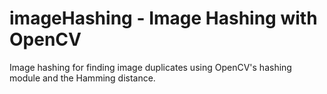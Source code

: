 # imageHashing - Image Hashing with OpenCV

Image hashing for finding image duplicates using OpenCV's hashing module and the Hamming distance.
